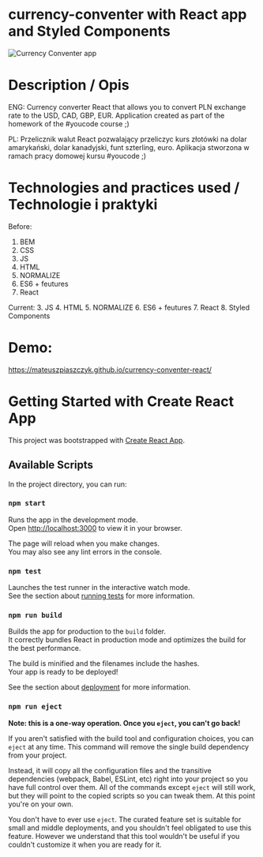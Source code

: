 # currency-conventer with React app and Styled Components
![Currency Conventer app](https://piaszczykstudio.pl/wp-content/uploads/2023/03/conv31.gif)
# Description / Opis
ENG: Currency converter React that allows you to convert PLN exchange rate to the USD, CAD, GBP, EUR. Application created as part of the homework of the #youcode course ;)

PL: Przelicznik walut React pozwalający przeliczyc kurs złotówki na dolar amarykański, dolar kanadyjski, funt szterling, euro. Aplikacja stworzona w ramach pracy domowej kursu #youcode ;)

# Technologies and practices used / Technologie i praktyki

Before:
1. BEM
2. CSS
3. JS
4. HTML
5. NORMALIZE
6. ES6 + feutures
7. React

Current:
3. JS
4. HTML
5. NORMALIZE
6. ES6 + feutures
7. React
8. Styled Components

# Demo:
https://mateuszpiaszczyk.github.io/currency-conventer-react/

# Getting Started with Create React App

This project was bootstrapped with [Create React App](https://github.com/facebook/create-react-app).

## Available Scripts

In the project directory, you can run:

### `npm start`

Runs the app in the development mode.\
Open [http://localhost:3000](http://localhost:3000) to view it in your browser.

The page will reload when you make changes.\
You may also see any lint errors in the console.

### `npm test`

Launches the test runner in the interactive watch mode.\
See the section about [running tests](https://facebook.github.io/create-react-app/docs/running-tests) for more information.

### `npm run build`

Builds the app for production to the `build` folder.\
It correctly bundles React in production mode and optimizes the build for the best performance.

The build is minified and the filenames include the hashes.\
Your app is ready to be deployed!

See the section about [deployment](https://facebook.github.io/create-react-app/docs/deployment) for more information.

### `npm run eject`

**Note: this is a one-way operation. Once you `eject`, you can't go back!**

If you aren't satisfied with the build tool and configuration choices, you can `eject` at any time. This command will remove the single build dependency from your project.

Instead, it will copy all the configuration files and the transitive dependencies (webpack, Babel, ESLint, etc) right into your project so you have full control over them. All of the commands except `eject` will still work, but they will point to the copied scripts so you can tweak them. At this point you're on your own.

You don't have to ever use `eject`. The curated feature set is suitable for small and middle deployments, and you shouldn't feel obligated to use this feature. However we understand that this tool wouldn't be useful if you couldn't customize it when you are ready for it.

